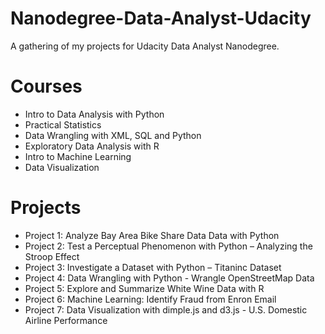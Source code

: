 # Nanodegree-Data-Analyst-Udacity
A gathering of my projects for Udacity Data Analyst Nanodegree.
# Courses 
<ul><li>Intro to Data Analysis with Python</li>
<li>Practical Statistics</li>
<li>Data Wrangling with XML, SQL and Python</li>
<li>Exploratory Data Analysis with R</li>
<li>Intro to Machine Learning</li>
<li>Data Visualization</li>
  </ul>  
  
  # Projects
  
   <ul><li> Project 1: Analyze Bay Area Bike Share Data Data with Python</li>
   <li>Project 2: Test a Perceptual Phenomenon with Python – Analyzing the Stroop Effect</li>
   <li> Project 3: Investigate a Dataset with Python – Titaninc Dataset</li>
    <li>Project 4: Data Wrangling with Python - Wrangle OpenStreetMap Data</li>
    <li>Project 5: Explore and Summarize White Wine Data with R</li>
    <li>Project 6: Machine Learning: Identify Fraud from Enron Email</li>
    <li>Project 7: Data Visualization with dimple.js and d3.js - U.S. Domestic Airline Performance</li>
  </ul>  
